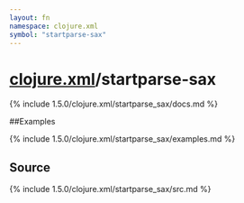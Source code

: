```yaml
---
layout: fn
namespace: clojure.xml
symbol: "startparse-sax"
---
```


# [clojure.xml](../)/startparse-sax

{% include 1.5.0/clojure.xml/startparse_sax/docs.md %}

##Examples

{% include 1.5.0/clojure.xml/startparse_sax/examples.md %}
## Source
{% include 1.5.0/clojure.xml/startparse_sax/src.md %}

